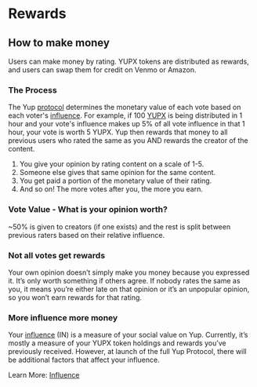 # Rewards

## How to make money

Users can make money by rating. YUPX tokens are distributed as rewards, and users can swap them for credit on Venmo or Amazon.

### The Process

The Yup [protocol](/protocol.md) determines the monetary value of each vote based on each voter's [influence](/influence.md). For example, if 100 [YUPX](/token.md) is being distributed in 1 hour and your vote's influence makes up 5% of all vote influence in that 1 hour, your vote is worth 5 YUPX. Yup then rewards that money to all previous users who rated the same as you AND rewards the creator of the content.

1. You give your opinion by rating content on a scale of 1-5.
2. Someone else gives that same opinion for the same content.
3. You get paid a portion of the monetary value of their rating.
4. And so on! The more votes after you, the more you earn.

### Vote Value - What is your opinion worth?

~50% is given to creators (if one exists) and the rest is split between previous raters based on their relative influence.

### Not all votes get rewards

Your own opinion doesn’t simply make you money because you expressed it. It’s only worth something if others agree. If nobody rates the same as you, it means you’re either late on that opinion or it’s an unpopular opinion, so you won’t earn rewards for that rating.

### More influence more money

Your [influence](/influence.md) (IN) is a measure of your social value on Yup. Currently, it’s mostly a measure of your YUPX token holdings and rewards you’ve previously received. However, at launch of the full Yup Protocol, there will be additional factors that affect your influence.

Learn More: [Influence](/influence.md)

<style>
{
  box-sizing: border-box;
}

.column {
  float: left;
  width: 30%;
  padding: 4px;
}

.row:after {
  content: "";
  align-items:center;
  display: table;
  clear: both;
}

.img {
  box-shadow: 0px 0px 2px #a2a2a2;
}
</style>

